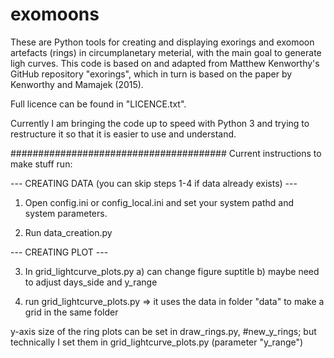 # exomoons

These are Python tools for creating and displaying exorings and exomoon artefacts (rings) in circumplanetary meterial,
with the main goal to generate ligh curves.
This code is based on and adapted from Matthew Kenworthy's GitHub repository "exorings", which in turn is based on
the paper by Kenworthy and Mamajek (2015).

Full licence can be found in "LICENCE.txt".

Currently I am bringing the code up to speed with Python 3 and trying to restructure it so that it is easier to use
and understand.

#######################################
Current instructions to make stuff run:

--- CREATING DATA (you can skip steps 1-4 if data already exists) ---

1) Open config.ini or config_local.ini and set your system pathd and system parameters.

2) Run data_creation.py

--- CREATING PLOT ---

3) In grid_lightcurve_plots.py
    a) can change figure suptitle
    b) maybe need to adjust days_side and y_range

4) run grid_lightcurve_plots.py
    => it uses the data in folder "data" to make a grid in the same folder


y-axis size of the ring plots can be set in draw_rings.py, #new_y_rings; but technically I set them in grid_lightcurve_plots.py (parameter "y_range")